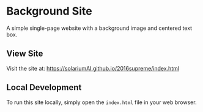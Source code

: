 # Background Site

A simple single-page website with a background image and centered text box.

## View Site

Visit the site at: https://solariumAI.github.io/2016supreme/index.html

## Local Development

To run this site locally, simply open the `index.html` file in your web browser. 